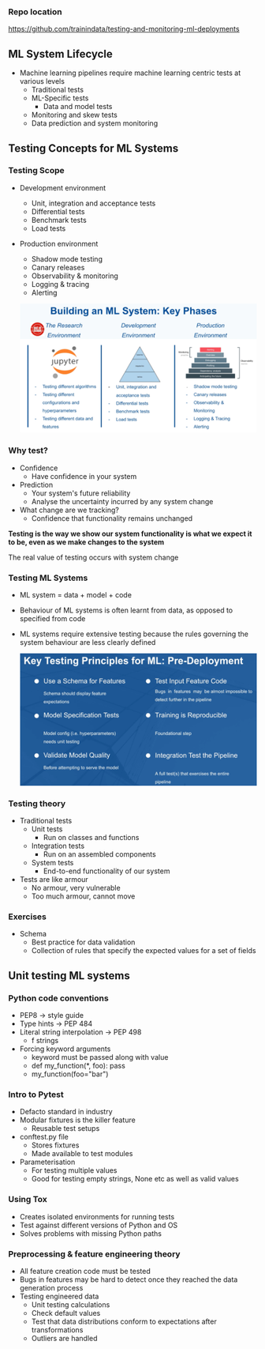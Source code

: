 ### Repo location
https://github.com/trainindata/testing-and-monitoring-ml-deployments

## ML System Lifecycle
- Machine learning pipelines require machine learning centric tests at various levels
    - Traditional tests
    - ML-Specific tests
        - Data and model tests
    - Monitoring and skew tests
    - Data prediction and system monitoring

## Testing Concepts for ML Systems
### Testing Scope
- Development environment
    - Unit, integration and acceptance tests
    - Differential tests
    - Benchmark tests
    - Load tests
- Production environment
    - Shadow mode testing
    - Canary releases
    - Observability & monitoring
    - Logging & tracing
    - Alerting
    
    ![alt text](images\testing_phases.png "Title")

### Why test?
- Confidence
    - Have confidence in your system
- Prediction
    - Your system's future reliability
    - Analyse the uncertainty incurred by any system change
- What change are we tracking?
    - Confidence that functionality remains unchanged

**Testing is the way we show our system functionality is what we expect it to be, even as we make changes to the system**

The real value of testing occurs with system change

### Testing ML Systems
- ML system = data + model + code
- Behaviour of ML systems is often learnt from data, as opposed to specified from code
- ML systems require extensive testing because the rules governing the system behaviour are less clearly defined

    ![alt text](images\key_testing_principles.png "Title")

### Testing theory
- Traditional tests
    - Unit tests 
        - Run on classes and functions
    - Integration tests
        - Run on an assembled components
    - System tests
        - End-to-end functionality of our system
- Tests are like armour
    - No armour, very vulnerable
    - Too much armour, cannot move

### Exercises
- Schema
    - Best practice for data validation
    - Collection of rules that specify the expected values for a set of fields

## Unit testing ML systems
### Python code conventions
- PEP8 -> style guide
- Type hints -> PEP 484
- Literal string interpolation -> PEP 498
    - f strings
- Forcing keyword arguments
    - keyword must be passed along with value
    - def my_function(*, foo):
        pass 
    - my_function(foo="bar")

### Intro to Pytest
- Defacto standard in industry
- Modular fixtures is the killer feature
    - Reusable test setups
- conftest.py file
    - Stores fixtures
    - Made available to test modules
- Parameterisation
    - For testing multiple values
    - Good for testing empty strings, None etc as well as valid values

### Using Tox
- Creates isolated environments for running tests
- Test against different versions of Python and OS
- Solves problems with missing Python paths

### Preprocessing & feature engineering theory
- All feature creation code must be tested
- Bugs in features may be hard to detect once they reached the data generation process
- Testing engineered data
    - Unit testing calculations
    - Check default values
    - Test that data distributions conform to expectations after transformations
    - Outliers are handled

